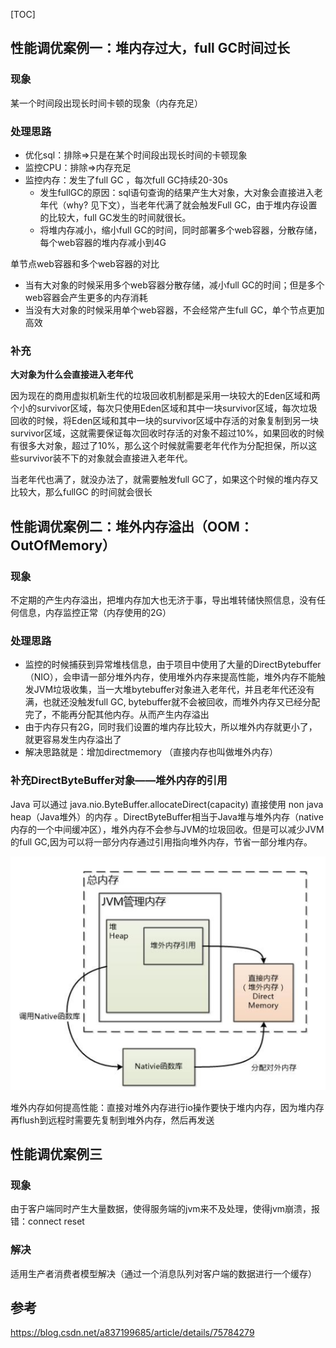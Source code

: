 [TOC]



## 性能调优案例一：堆内存过大，full GC时间过长

### 现象

某一个时间段出现长时间卡顿的现象（内存充足）

### 处理思路

- 优化sql：排除=>只是在某个时间段出现长时间的卡顿现象
- 监控CPU：排除=>内存充足
- 监控内存：发生了full GC ，每次full GC持续20-30s
  - 发生fullGC的原因：sql语句查询的结果产生大对象，大对象会直接进入老年代（why? 见下文），当老年代满了就会触发Full GC，由于堆内存设置的比较大，full GC发生的时间就很长。
  - 将堆内存减小，缩小full GC的时间，同时部署多个web容器，分散存储，每个web容器的堆内存减小到4G

单节点web容器和多个web容器的对比

- 当有大对象的时候采用多个web容器分散存储，减小full GC的时间；但是多个web容器会产生更多的内存消耗
- 当没有大对象的时候采用单个web容器，不会经常产生full GC，单个节点更加高效

### 补充

**大对象为什么会直接进入老年代**

因为现在的商用虚拟机新生代的垃圾回收机制都是采用一块较大的Eden区域和两个小的survivor区域，每次只使用Eden区域和其中一块survivor区域，每次垃圾回收的时候，将Eden区域和其中一块的survivor区域中存活的对象复制到另一块survivor区域，这就需要保证每次回收时存活的对象不超过10%，如果回收的时候有很多大对象，超过了10%，那么这个时候就需要老年代作为分配担保，所以这些survivor装不下的对象就会直接进入老年代。

当老年代也满了，就没办法了，就需要触发full GC了，如果这个时候的堆内存又比较大，那么fullGC 的时间就会很长

## 性能调优案例二：堆外内存溢出（OOM：OutOfMemory）

### 现象

不定期的产生内存溢出，把堆内存加大也无济于事，导出堆转储快照信息，没有任何信息，内存监控正常（内存使用的2G）

### 处理思路

- 监控的时候捕获到异常堆栈信息，由于项目中使用了大量的DirectBytebuffer（NIO），会申请一部分堆外内存，使用堆外内存来提高性能，堆外内存不能触发JVM垃圾收集，当一大堆bytebuffer对象进入老年代，并且老年代还没有满，也就还没触发full GC, bytebuffer就不会被回收，而堆外内存又已经分配完了，不能再分配其他内存。从而产生内存溢出
- 由于内存只有2G，同时我们设置的堆内存比较大，所以堆外内存就更小了，就更容易发生内存溢出了
- 解决思路就是：增加directmemory （直接内存也叫做堆外内存）

### 补充DirectByteBuffer对象——堆外内存的引用

Java 可以通过 java.nio.ByteBuffer.allocateDirect(capacity) 直接使用 non java heap（Java堆外）的内存 。DirectByteBuffer相当于Java堆与堆外内存（native内存的一个中间缓冲区），堆外内存不会参与JVM的垃圾回收。但是可以减少JVM的full GC,因为可以将一部分内存通过引用指向堆外内存，节省一部分堆内存。

![1564565082906.png](pic\1564565082906.png)

堆外内存如何提高性能：直接对堆外内存进行io操作要快于堆内内存，因为堆内存再flush到远程时需要先复制到堆外内存，然后再发送

## 性能调优案例三

### 现象

由于客户端同时产生大量数据，使得服务端的jvm来不及处理，使得jvm崩溃，报错：connect reset

### 解决

适用生产者消费者模型解决（通过一个消息队列对客户端的数据进行一个缓存）

## 参考

https://blog.csdn.net/a837199685/article/details/75784279